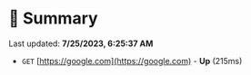 # 📖 Summary
Last updated: **7/25/2023, 6:25:37 AM**

- `GET` [https://google.com](https://google.com) - **Up** (215ms)

